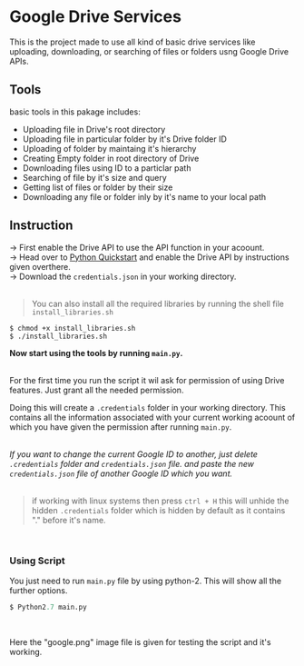 # Google Drive Services
This is the project made to use all kind of basic drive services like uploading, downloading, or searching of files or folders usng Google Drive APIs.

## Tools
basic tools in this pakage includes:
- Uploading file in Drive's root directory </li>
- Uploading file in particular folder by it's Drive folder ID </li>
- Uploading of folder by maintaing it's hierarchy </li>
- Creating Empty folder in root directory of Drive </li>
- Downloading files using ID to a particlar path </li>
- Searching of file by it's size and query </li>
- Getting list of files or folder by their size </li>
- Downloading any file or folder inly by it's name to your local path </li>


## Instruction

-> First enable the Drive API to use the API function in your acoount. <br>
-> Head over to <a href="https://developers.google.com/drive/api/v3/quickstart/python">Python Quickstart</a> and enable the
   Drive API by instructions given overthere.<br>
-> Download the `credentials.json` in your working directory.<br><br>

>You can also install all the required libraries by running the shell file `install_libraries.sh`
   ```
   $ chmod +x install_libraries.sh
   $ ./install_libraries.sh
   ```

**Now start using the tools by running `main.py`.**<br><br>

For the first time you run the script it wil ask for permission of using Drive features. Just grant all the needed
permission.<br>

Doing this will create a `.credentials` folder in your working directory. This contains all the information associated with your current working acoount of which you have given the permission after running `main.py`.<br>
<br>

*If you want to change the current Google ID to another, just delete `.credentials` folder and `credentials.json` file. and paste the new `credentials.json` file of another Google ID which you want.*<br><br>

> if working with linux systems then press `ctrl + H` this will unhide the hidden `.credentials` folder which is hidden by default as it contains "." before it's name.

<br>

### Using Script
You just need to run `main.py` file by using python-2. This will show all the further options.<br>

```python
$ Python2.7 main.py
```
<br>

Here the "google.png" image file is given for testing the script and it's working.

